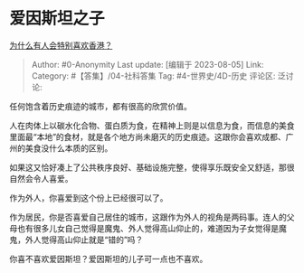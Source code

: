 # 爱因斯坦之子
[为什么有人会特别喜欢香港？](https://www.zhihu.com/question/264082486/answer/3151745005)

> Author: #0-Anonymity
> Last update: [编辑于 2023-08-05]
> Link:
> Category: #【答集】/04-社科答集
> Tag: #4-世界史/4D-历史
> 评论区:
> 泛讨论:

任何饱含着历史痕迹的城市，都有很高的欣赏价值。

人在肉体上以碳水化合物、蛋白质为食，在精神上则是以信息为食，而信息的美食里面最“本地”的食材，就是各个地方尚未磨灭的历史痕迹。这跟你会喜欢成都、广州的美食没什么本质的区别。

如果这又恰好凑上了公共秩序良好、基础设施完整，使得享乐既安全又舒适，那很自然会令人喜爱。

作为外人，你喜爱到这个份上已经很可以了。

作为居民，你是否喜爱自己居住的城市，这跟作为外人的视角是两码事。连人的父母也有很多儿女自己觉得是魔鬼、外人觉得高山仰止的，难道因为子女觉得是魔鬼，外人觉得高山仰止就是“错的”吗？

你喜不喜欢爱因斯坦？爱因斯坦的儿子可一点也不喜欢。
